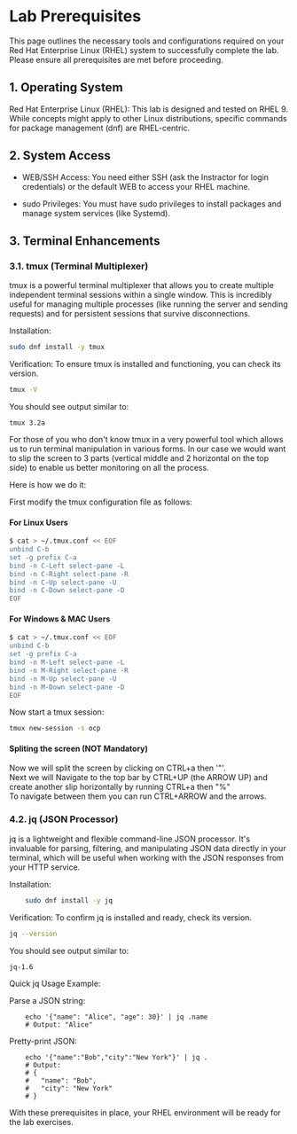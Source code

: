 # Lab Prerequisites

This page outlines the necessary tools and configurations required on your Red Hat Enterprise Linux (RHEL) system to successfully complete the lab. Please ensure all prerequisites are met before proceeding.

## 1. Operating System

 Red Hat Enterprise Linux (RHEL): This lab is designed and tested on RHEL 9. While concepts might apply to other Linux distributions, specific commands for package management (dnf) are RHEL-centric.

## 2. System Access

- WEB/SSH Access: You need either SSH (ask the Instractor for login credentials) or the default WEB to access your RHEL machine.

- sudo Privileges: You must have sudo privileges to install packages and manage system services (like Systemd).

## 3. Terminal Enhancements

### 3.1. tmux (Terminal Multiplexer)

tmux is a powerful terminal multiplexer that allows you to create multiple independent terminal sessions within a single window. This is incredibly useful for managing multiple processes (like running the server and sending requests) and for persistent sessions that survive disconnections.

Installation:
```bash
sudo dnf install -y tmux
```

Verification:
To ensure tmux is installed and functioning, you can check its version.
```bash
tmux -V
```
    
You should see output similar to:
```
tmux 3.2a
```

For those of you who don't know tmux in a very powerful tool which allows us to run terminal manipulation in various forms. In our case we would want to slip the screen to 3 parts (vertical middle and 2 horizontal on the top side) to enable us better monitoring on all the process.

Here is how we do it:

First modify the tmux configuration file as follows:

#### For Linux Users

```bash
$ cat > ~/.tmux.conf << EOF
unbind C-b
set -g prefix C-a
bind -n C-Left select-pane -L
bind -n C-Right select-pane -R
bind -n C-Up select-pane -U
bind -n C-Down select-pane -D
EOF
```

#### For Windows & MAC Users

```bash
$ cat > ~/.tmux.conf << EOF
unbind C-b
set -g prefix C-a
bind -n M-Left select-pane -L
bind -n M-Right select-pane -R
bind -n M-Up select-pane -U
bind -n M-Down select-pane -D
EOF
```

Now start a tmux session:

```bash
tmux new-session -s ocp
```

#### Spliting the screen (NOT Mandatory)

Now we will split the screen by clicking on CTRL+a then '"'.  
Next we will Navigate to the top bar by CTRL+UP (the ARROW UP) and create another slip horizontally by running CTRL+a then "%"  
To navigate between them you can run CTRL+ARROW and the arrows.  


### 4.2. jq (JSON Processor)

jq is a lightweight and flexible command-line JSON processor. It's invaluable for parsing, filtering, and manipulating JSON data directly in your terminal, which will be useful when working with the JSON responses from your HTTP service.

Installation:
```bash
    sudo dnf install -y jq
```
    
Verification:
To confirm jq is installed and ready, check its version.
```bash
jq --version
```

You should see output similar to:
```
jq-1.6
```
    
Quick jq Usage Example:

Parse a JSON string:

        echo '{"name": "Alice", "age": 30}' | jq .name
        # Output: "Alice"

Pretty-print JSON:

        echo '{"name":"Bob","city":"New York"}' | jq .
        # Output:
        # {
        #   "name": "Bob",
        #   "city": "New York"
        # }

With these prerequisites in place, your RHEL environment will be ready for the lab exercises.
